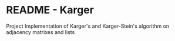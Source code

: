 # README - Karger

Project
Implementation of Karger's and Karger-Stein's algorithm on adjacency matrixes and lists
